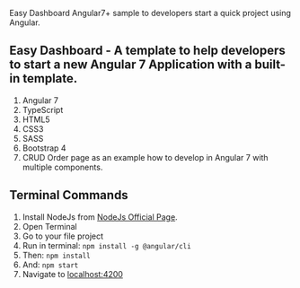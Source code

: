 Easy Dashboard Angular7+ sample to developers start a quick project using Angular.

## Easy Dashboard - A template to help developers to start a new Angular 7 Application with a built-in template.

1. Angular 7
2. TypeScript
3. HTML5
4. CSS3
5. SASS
6. Bootstrap 4
7. CRUD Order page as an example how to develop in Angular 7 with multiple components.

## Terminal Commands

1. Install NodeJs from [NodeJs Official Page](https://nodejs.org/en).
2. Open Terminal
3. Go to your file project
4. Run in terminal: ```npm install -g @angular/cli```
5. Then: ```npm install```
6. And: ```npm start```
7. Navigate to [localhost:4200](localhost:4200)
